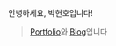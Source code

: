 <p>안녕하세요, 박현호입니다! </p>

> [Portfolio](https://github.com/asonehino/asonehino/)와 [Blog](https://velog.io/@hino22/posts)입니다

<!--[Top Langs](https://github-readme-stats.vercel.app/api/top-langs/?username=asonehino&layout=compact)-->
